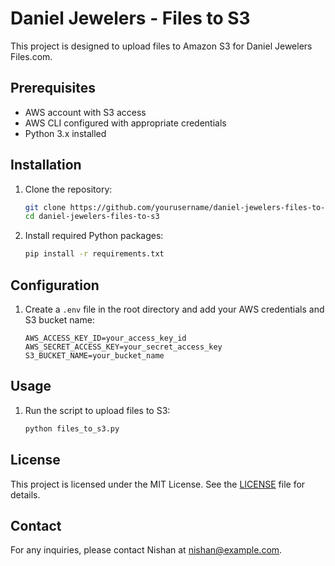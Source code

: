 # Daniel Jewelers - Files to S3

This project is designed to upload files to Amazon S3 for Daniel Jewelers Files.com.

## Prerequisites

- AWS account with S3 access
- AWS CLI configured with appropriate credentials
- Python 3.x installed

## Installation

1. Clone the repository:
    ```sh
    git clone https://github.com/yourusername/daniel-jewelers-files-to-s3.git
    cd daniel-jewelers-files-to-s3
    ```

2. Install required Python packages:
    ```sh
    pip install -r requirements.txt
    ```

## Configuration

1. Create a `.env` file in the root directory and add your AWS credentials and S3 bucket name:
    ```env
    AWS_ACCESS_KEY_ID=your_access_key_id
    AWS_SECRET_ACCESS_KEY=your_secret_access_key
    S3_BUCKET_NAME=your_bucket_name
    ```

## Usage

1. Run the script to upload files to S3:
    ```sh
    python files_to_s3.py
    ```

## License

This project is licensed under the MIT License. See the [LICENSE](LICENSE) file for details.

## Contact

For any inquiries, please contact Nishan at nishan@example.com.
